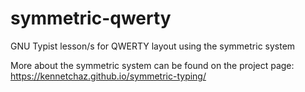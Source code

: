 # symmetric-qwerty
GNU Typist lesson/s for QWERTY layout using the symmetric system

More about the symmetric system can be found on the project page:
https://kennetchaz.github.io/symmetric-typing/
